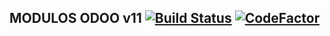 MODULOS ODOO v11 [![Build Status](https://travis-ci.org/jobiols/odoo-addons.svg?branch=9.0)](https://travis-ci.org/jobiols/odoo-addons) [![CodeFactor](https://www.codefactor.io/repository/github/jobiols/odoo-addons/badge/11.0)](https://www.codefactor.io/repository/github/jobiols/odoo-addons/overview/11.0)
----------------
